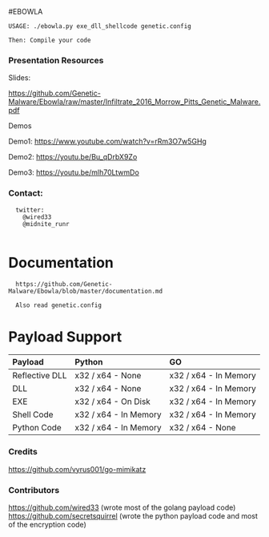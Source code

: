 #EBOWLA

```
USAGE: ./ebowla.py exe_dll_shellcode genetic.config

Then: Compile your code
```

### Presentation Resources

Slides:

https://github.com/Genetic-Malware/Ebowla/raw/master/Infiltrate_2016_Morrow_Pitts_Genetic_Malware.pdf

Demos

Demo1:
https://www.youtube.com/watch?v=rRm3O7w5GHg

Demo2:
https://youtu.be/Bu_qDrbX9Zo

Demo3:
https://youtu.be/mlh70LtwmDo


### Contact:
```
  twitter:
    @wired33
    @midnite_runr
    
```

# Documentation

```
  https://github.com/Genetic-Malware/Ebowla/blob/master/documentation.md
  
  Also read genetic.config

```

# Payload Support

|Payload|Python|GO|
|:-----|:-----|:---|
|Reflective DLL| x32 / x64 - None| x32 / x64 - In Memory| 
|DLL| x32 / x64 - None| x32 / x64 - In Memory| 
|EXE| x32 / x64 - On Disk| x32 / x64 - In Memory| 
|Shell Code| x32 / x64 - In Memory| x32 / x64 - In Memory| 
|Python Code| x32 / x64 - In Memory| x32 / x64 - None| 

### Credits

https://github.com/vyrus001/go-mimikatz

### Contributors

https://github.com/wired33 (wrote most of the golang payload code)
https://github.com/secretsquirrel (wrote the python payload code and most of the encryption code)

